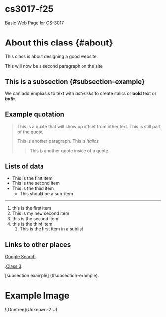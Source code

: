 # cs3017-f25
Basic Web Page for CS-3017

# About this class {#about} 
This class is about designing a good website.

This will now be a second paragraph on the site 

## This is a subsection {#subsection-example}
We can add emphasis to text with *asterisks* to create italics or **bold** text or ***both***.

## Example quotation
> This is a quote that will show up offset from other text.
> This is still part of the quote.
>
> This is another paragraph. This is *italics*
>
>> This is another quote inside of a quote.

## Lists of data 

+ This is the first item
+ This is the second item
+ This is the third item
   + This should be a sub-item

---

1. this is the first item
2. This is my new second item
3. this is the second item
4. this is the third item
   1. This is the first item in a sublist

## Links to other places      
[Google Search](https://google.come).

.[Class 3](class3).

[subsection example] (#subsection-example).

# Example Image
![Onetree](Unknown-2 U)
